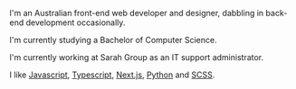 I'm an Australian front-end web developer and designer, dabbling in back-end development occasionally.

I'm currently studying a Bachelor of Computer Science. 

I'm currently working at Sarah Group as an IT support administrator.

I like [Javascript](https://www.javascript.com/), [Typescript](https://www.typescriptlang.org/), [Next.js](https://nextjs.org/), [Python](https://www.python.org/) and [SCSS](https://sass-lang.com/).
